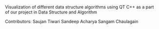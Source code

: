 Visualization of different data structure algorithms using QT C++ as a part of our project in Data Structure and Algorithm


Contributors:
Saujan Tiwari
Sandeep Acharya
Sangam Chaulagain
